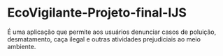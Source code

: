 # EcoVigilante-Projeto-final-IJS

É uma aplicação que permite aos usuários denunciar casos de poluição, desmatamento, caça ilegal e outras atividades prejudiciais ao meio ambiente.
